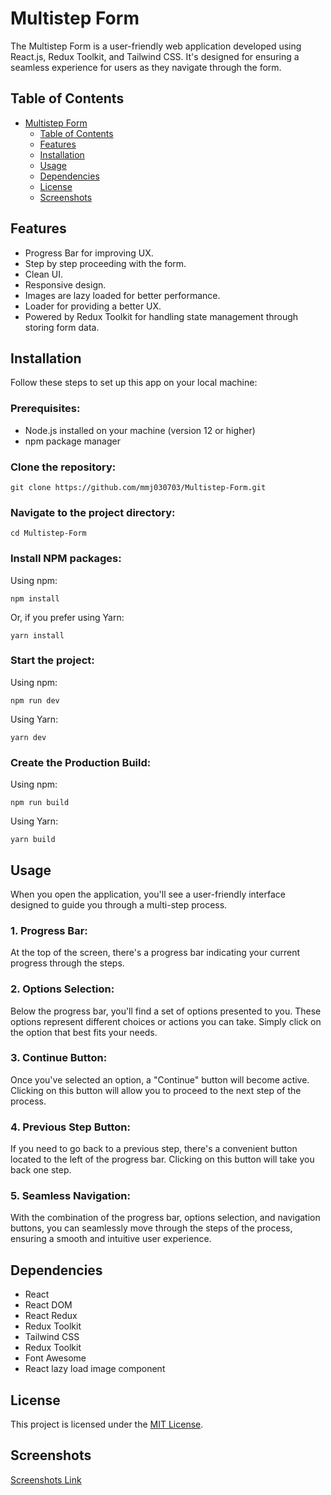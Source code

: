 # Multistep Form

The Multistep Form is a user-friendly web application developed using React.js, Redux Toolkit, and Tailwind CSS. It's designed for ensuring a seamless experience for users as they navigate through the form.

## Table of Contents

- [Multistep Form](#project-title)
  - [Table of Contents](#table-of-contents)
  - [Features](#features)
  - [Installation](#installation)
  - [Usage](#usage)
  - [Dependencies](#dependencies)
  - [License](#license)
  - [Screenshots](#screenshots)

## Features

- Progress Bar for improving UX. 
- Step by step proceeding with the form.
- Clean UI.
- Responsive design.
- Images are lazy loaded for better performance.
- Loader for providing a better UX.
- Powered by Redux Toolkit for handling state management through storing form data.

## Installation

Follow these steps to set up this app on your local machine:

### Prerequisites:
  - Node.js installed on your machine (version 12 or higher)
  - npm package manager


### Clone the repository:

```
git clone https://github.com/mmj030703/Multistep-Form.git
```

### Navigate to the project directory:

```
cd Multistep-Form
```

### Install NPM packages:

Using npm:
```
npm install
```

Or, if you prefer using Yarn:

```
yarn install
```

### Start the project:

Using npm: 
```
npm run dev
```

Using Yarn:

```
yarn dev
```

### Create the Production Build:

Using npm:

```
npm run build
```

Using Yarn:

```
yarn build
```

## Usage

When you open the application, you'll see a user-friendly interface designed to guide you through a multi-step process.

### 1. Progress Bar:

At the top of the screen, there's a progress bar indicating your current progress through the steps.

### 2. Options Selection:

Below the progress bar, you'll find a set of options presented to you. These options represent different choices or actions you can take. Simply click on the option that best fits your needs.

### 3. Continue Button:

Once you've selected an option, a "Continue" button will become active. Clicking on this button will allow you to proceed to the next step of the process.

### 4. Previous Step Button:

If you need to go back to a previous step, there's a convenient button located to the left of the progress bar. Clicking on this button will take you back one step.

### 5. Seamless Navigation:

With the combination of the progress bar, options selection, and navigation buttons, you can seamlessly move through the steps of the process, ensuring a smooth and intuitive user experience.

## Dependencies

- React
- React DOM
- React Redux 
- Redux Toolkit
- Tailwind CSS
- Redux Toolkit
- Font Awesome
- React lazy load image component

## License

This project is licensed under the [MIT License](https://github.com/mmj030703/Multistep-Form/blob/main/LICENSE).

## Screenshots

[Screenshots Link](https://github.com/mmj030703/Multistep-Form/issues/1)